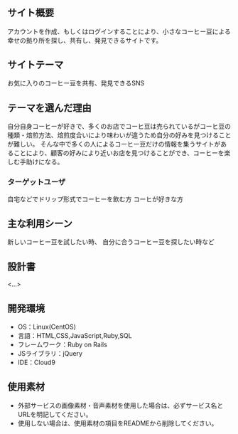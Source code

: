 # <beans>


## サイト概要

アカウントを作成、もしくはログインすることにより、小さなコーヒー豆による幸せの拠り所を探し、共有し、発見できるサイトです。


## サイトテーマ

お気に入りのコーヒー豆を共有、発見できるSNS


## テーマを選んだ理由

自分自身コーヒーが好きで、多くのお店でコーヒ豆は売られているがコーヒ豆の種類・焙煎方法、焙煎度合いにより味わいが違うため自分の好みを見つけることが難しい。
そんな中で多くの人によるコーヒー豆だけの情報を集うサイトがあることにより、顧客の好みにより近いお店を見つけることができ、コーヒーを楽しむ手助けになる。


### ターゲットユーザ

自宅などでドリップ形式でコーヒーを飲む方
コーヒが好きな方


## 主な利用シーン

新しいコーヒー豆を試したい時、
自分に合うコーヒー豆を探したい時など


## 設計書
<...>

## 開発環境
- OS：Linux(CentOS)
- 言語：HTML,CSS,JavaScript,Ruby,SQL
- フレームワーク：Ruby on Rails
- JSライブラリ：jQuery
- IDE：Cloud9

## 使用素材
- 外部サービスの画像素材・音声素材を使用した場合は、必ずサービス名とURLを明記してください。
- 使用しない場合は、使用素材の項目をREADMEから削除してください。